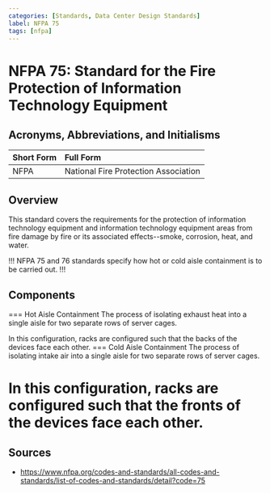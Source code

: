```yaml
---
categories: [Standards, Data Center Design Standards]
label: NFPA 75
tags: [nfpa]
---
```


# NFPA 75: Standard for the Fire Protection of Information Technology Equipment

## Acronyms, Abbreviations, and Initialisms

Short Form | Full Form
:--- | :---
NFPA | National Fire Protection Association

## Overview

This standard covers the requirements for the protection of information technology equipment and information technology equipment areas from fire damage by fire or its associated effects--smoke, corrosion, heat, and water.

!!!
NFPA 75 and 76 standards specify how hot or cold aisle containment is to be carried out.
!!!

## Components

=== Hot Aisle Containment
The process of isolating exhaust heat into a single aisle for two separate rows of server cages.

In this configuration, racks are configured such that the backs of the devices face each other.
=== Cold Aisle Containment
The process of isolating intake air into a single aisle for two separate rows of server cages.

In this configuration, racks are configured such that the fronts of the devices face each other.
===

## Sources

- https://www.nfpa.org/codes-and-standards/all-codes-and-standards/list-of-codes-and-standards/detail?code=75
